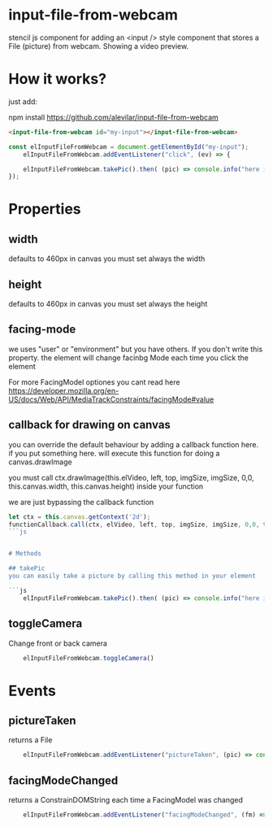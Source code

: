# input-file-from-webcam
stencil js component for adding an &lt;input /> style component that stores a File (picture) from webcam. Showing a video preview.


# How it works?

just add:

npm install https://github.com/alevilar/input-file-from-webcam


```html
<input-file-from-webcam id="my-input"></input-file-from-webcam>
```


```js
const elInputFileFromWebcam = document.getElementById("my-input");
    elInputFileFromWebcam.addEventListener("click", (ev) => {

    elInputFileFromWebcam.takePic().then( (pic) => console.info("here is your picture", pic))
});
```


# Properties

## width 
defaults to 460px
in canvas you must set always the width

## height 
defaults to 460px
in canvas you must set always the height

## facing-mode 
we uses "user" or "environment" but you have others. If you don't write this property. the element will change facinbg Mode each time you click the element

For more FacingModel optiones you cant read here https://developer.mozilla.org/en-US/docs/Web/API/MediaTrackConstraints/facingMode#value

## callback for drawing on canvas 
you can override the default behaviour by adding a callback function here.
if you put something here. will execute this function for doing a canvas.drawImage

you must call 
ctx.drawImage(this.elVideo, left, top, imgSize, imgSize, 0,0, this.canvas.width, this.canvas.height)
inside your function

we are just bypassing the callback function

```js
let ctx = this.canvas.getContext('2d');
functionCallback.call(ctx, elVideo, left, top, imgSize, imgSize, 0,0, this.canvas.width, this.canvas.height);
```js


# Methods

## takePic
you can easily take a picture by calling this method in your element

```js
    elInputFileFromWebcam.takePic().then( (pic) => console.info("here is your picture", pic))
```


## toggleCamera
Change front or back camera

```js
    elInputFileFromWebcam.toggleCamera()
```



# Events

## pictureTaken
returns a File

```js
    elInputFileFromWebcam.addEventListener("pictureTaken", (pic) => console.info("here is my pic from callback", pic))
```



## facingModeChanged
returns a ConstrainDOMString each time a FacingModel was changed
```js
    elInputFileFromWebcam.addEventListener("facingModeChanged", (fm) => console.info("here is your facing Mode now", fm))
```

